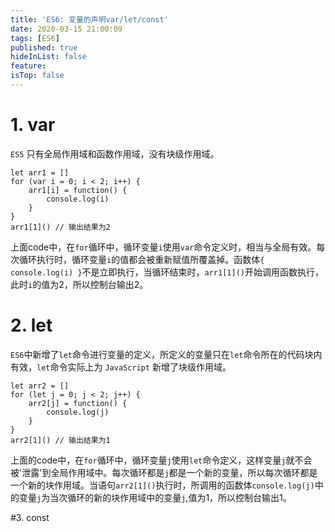 ```yaml
---
title: 'ES6: 变量的声明var/let/const'
date: 2020-03-15 21:00:09
tags: [ES6]
published: true
hideInList: false
feature: 
isTop: false
---
```

# 1. var

`ES5` 只有全局作用域和函数作用域，没有块级作用域。
```
let arr1 = []
for (var i = 0; i < 2; i++) {
    arr1[i] = function() {
        console.log(i)
    }
}
arr1[1]() // 输出结果为2
```
上面code中，在`for`循环中，循环变量`i`使用`var`命令定义时，相当与全局有效。每次循环执行时，循环变量`i`的值都会被重新赋值所覆盖掉。函数体`{ console.log(i) }`不是立即执行，当循环结束时，`arr1[1]()`开始调用函数执行，此时`i`的值为2，所以控制台输出2。

# 2. let

`ES6`中新增了`let`命令进行变量的定义，所定义的变量只在`let`命令所在的代码块内有效，`let`命令实际上为 `JavaScript` 新增了块级作用域。
```
let arr2 = []
for (let j = 0; j < 2; j++) {
    arr2[j] = function() {
        console.log(j)
    }
}
arr2[1]() // 输出结果为1
```
上面的code中，在`for`循环中，循环变量`j`使用`let`命令定义，这样变量`j`就不会被'泄露'到全局作用域中。每次循环都是`j`都是一个新的变量，所以每次循环都是一个新的块作用域。当语句`arr2[1]()`执行时，所调用的函数体`console.log(j)`中的变量`j`为当次循环的新的块作用域中的变量`j`,值为1，所以控制台输出1。

#3. const

